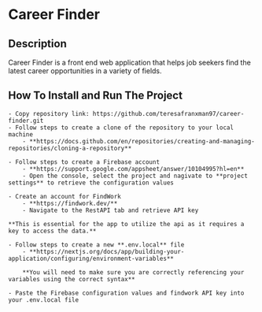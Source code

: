 # Career Finder

## Description

Career Finder is a front end web application that helps job seekers find the latest career opportunities in a variety of fields.

## How To Install and Run The Project

    - Copy repository link: https://github.com/teresafranxman97/career-finder.git
    - Follow steps to create a clone of the repository to your local machine
        - **https://docs.github.com/en/repositories/creating-and-managing-repositories/cloning-a-repository**

    - Follow steps to create a Firebase account
        - **https://support.google.com/appsheet/answer/10104995?hl=en**
        - Open the console, select the project and nagivate to **project settings** to retrieve the configuration values

    - Create an account for FindWork
        - **https://findwork.dev/**
        - Navigate to the RestAPI tab and retrieve API key

    **This is essential for the app to utilize the api as it requires a key to access the data.**

    - Follow steps to create a new **.env.local** file
        - **https://nextjs.org/docs/app/building-your-application/configuring/environment-variables**

        **You will need to make sure you are correctly referencing your variables using the correct syntax**

    - Paste the Firebase configuration values and findwork API key into your .env.local file
